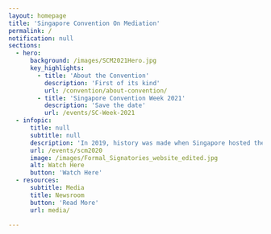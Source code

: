 ```yaml
---
layout: homepage
title: 'Singapore Convention On Mediation'
permalink: /
notification: null
sections:
  - hero:
      background: /images/SCM2021Hero.jpg
      key_highlights:
        - title: 'About the Convention'
          description: 'First of its kind'
          url: /convention/about-convention/
        - title: 'Singapore Convention Week 2021'
          description: 'Save the date'
          url: /events/SC-Week-2021
  - infopic:
      title: null
      subtitle: null
      description: 'In 2019, history was made when Singapore hosted the signing ceremony where 46 countries signed the Singapore Convention on Mediation, with more coming on board after. With Singapore, Fiji, Qatar, Saudi Arabia, Belarus and Ecuador now having deposited their respective instruments of ratification or approval, come celebrate with us as the Convention enters into force. <br><br>Date | Saturday, 12 September 2020 <br>Time | 0000hrs, GMT-4 NY Time (1200hrs GMT+8 SG Time)'
      url: /events/scm2020
      image: /images/Formal_Signatories_website_edited.jpg
      alt: Watch Here
      button: 'Watch Here'
  - resources:
      subtitle: Media
      title: Newsroom
      button: 'Read More'
      url: media/

---
```



<!-- Type your notification here - the notification bar will not appear if this is empty. For other changes, refer to _data/homepage.yml to edit the homepage -->
<!-- This website is in beta - your valuable [feedback](https://form.sg/#!/forms/govtech/5a9ce876b3a3b6006e6b8335){:target="_blank"} will help us in improving it.-->
